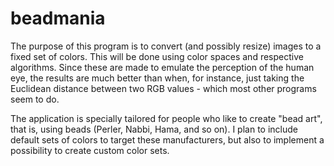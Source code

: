 # beadmania

The purpose of this program is to convert (and possibly resize) images to a
fixed set of colors. This will be done using color spaces and respective
algorithms. Since these are made to emulate the perception of the human eye,
the results are much better than when, for instance, just taking the Euclidean
distance between two RGB values - which most other programs seem to do.

The application is specially tailored for people who like to create "bead art",
that is, using beads (Perler, Nabbi, Hama, and so on). I plan to include
default sets of colors to target these manufacturers, but also to implement
a possibility to create custom color sets.
